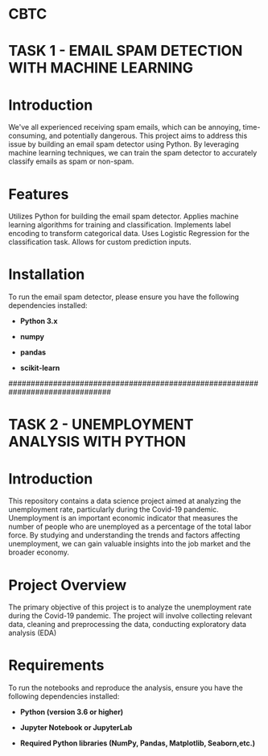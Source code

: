 # CBTC
# **TASK 1 - EMAIL SPAM DETECTION WITH MACHINE LEARNING**
# **Introduction**

We've all experienced receiving spam emails, which can be annoying, time-consuming, and potentially dangerous. This project aims to address this issue by building an email spam detector using Python. By leveraging machine learning techniques, we can train the spam detector to accurately classify emails as spam or non-spam.

# **Features**

Utilizes Python for building the email spam detector. Applies machine learning algorithms for training and classification. Implements label encoding to transform categorical data. Uses Logistic Regression for the classification task. Allows for custom prediction inputs.

# **Installation**

To run the email spam detector, please ensure you have the following dependencies installed:

* **Python 3.x**

* **numpy**

* **pandas** 

* **scikit-learn**

###############################################################################

# **TASK 2 - UNEMPLOYMENT ANALYSIS WITH PYTHON**
# **Introduction**

This repository contains a data science project aimed at analyzing the unemployment rate, particularly during the Covid-19 pandemic. Unemployment is an important economic indicator that measures the number of people who are unemployed as a percentage of the total labor force. By studying and understanding the trends and factors affecting unemployment, we can gain valuable insights into the job market and the broader economy.

# **Project Overview**

The primary objective of this project is to analyze the unemployment rate during the Covid-19 pandemic. The project will involve collecting relevant data, cleaning and preprocessing the data, conducting exploratory data analysis (EDA)

# **Requirements**

To run the notebooks and reproduce the analysis, ensure you have the following dependencies installed:

* **Python (version 3.6 or higher)**

* **Jupyter Notebook or JupyterLab**

* **Required Python libraries (NumPy, Pandas, Matplotlib, Seaborn,etc.)**
